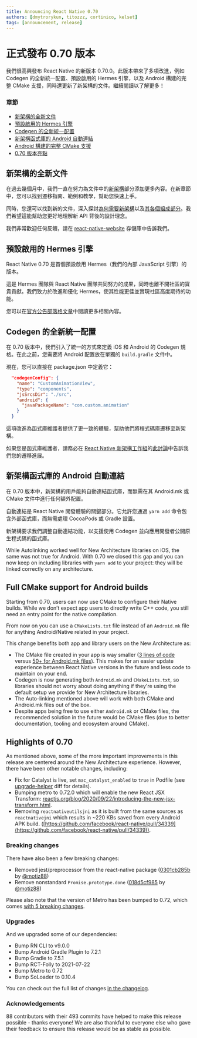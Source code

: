 ```yaml
---
title: Announcing React Native 0.70
authors: [dmytrorykun, titozzz, cortinico, kelset]
tags: [announcement, release]
---
```


# 正式發布 0.70 版本

我們很高興發布 React Native 的新版本 0.70.0。此版本帶來了多項改進，例如 Codegen 的全新統一配置、預設啟用的 Hermes 引擎，以及 Android 構建的完整 CMake 支援，同時還更新了新架構的文件。繼續閱讀以了解更多！

### 章節

- [新架構的全新文件](/blog/2022/09/05/version-070#new-architectures-new-documentation)
- [預設啟用的 Hermes 引擎](/blog/2022/09/05/version-070#hermes-as-default-engine)
- [Codegen 的全新統一配置](/blog/2022/09/05/version-070#a-new-unified-configuration-for-codegen)
- [新架構函式庫的 Android 自動連結](/blog/2022/09/05/version-070#android-auto-linking-for-new-architecture-libraries)
- [Android 構建的完整 CMake 支援](/blog/2022/09/05/version-070#full-cmake-support-for-android-builds)
- [0.70 版本亮點](/blog/2022/09/05/version-070#highlights-of-070)

<!--truncate-->

## 新架構的全新文件

在過去幾個月中，我們一直在努力為文件中的[新架構](/architecture/landing-page)部分添加更多內容。在新章節中，您可以找到遷移指南、範例和教學，幫助您快速上手。

同時，您還可以找到新的文件，深入探討[為何需要新架構](https://reactnative.dev/docs/next/the-new-architecture/why)以及[其各個組成部分](https://reactnative.dev/docs/next/the-new-architecture/pillars)。我們希望這能幫助您更好地理解新 API 背後的設計理念。

我們非常歡迎任何反饋，請在 [react-native-website](https://github.com/facebook/react-native-website) 存儲庫中告訴我們。

## 預設啟用的 Hermes 引擎

React Native 0.70 是首個預設啟用 Hermes（我們的內部 JavaScript 引擎）的版本。

這是 Hermes 團隊與 React Native 團隊共同努力的成果，同時也離不開社區的寶貴貢獻。我們致力於改進和優化 Hermes，使其性能更佳並實現社區高度期待的功能。

您可以在[官方公告部落格文章](https://reactnative.dev/blog/2022/07/08/hermes-as-the-default)中閱讀更多相關內容。

## Codegen 的全新統一配置

在 0.70 版本中，我們引入了統一的方式來定義 iOS 和 Android 的 Codegen 規格。在此之前，您需要將 Android 配置放在單獨的 `build.gradle` 文件中。

現在，您可以直接在 package.json 中定義它：

```json
  "codegenConfig": {
    "name": "CustomAnimationView",
    "type": "components",
    "jsSrcsDir": "./src",
    "android": {
      "javaPackageName": "com.custom.animation"
    }
  }
```

這項改進為函式庫維護者提供了更一致的體驗，幫助他們將程式碼庫遷移至新架構。

如果您是函式庫維護者，請務必在 [React Native 新架構工作組](https://github.com/reactwg/react-native-new-architecture)的[此討論](https://github.com/reactwg/react-native-new-architecture/discussions/6)中告訴我們您的遷移進展。

## 新架構函式庫的 Android 自動連結

在 0.70 版本中，新架構的用戶能夠自動連結函式庫，而無需在其 Android.mk 或 CMake 文件中進行任何額外配置。

自動連結是 React Native 開發體驗的關鍵部分。它允許您通過 `yarn add` 命令包含外部函式庫，而無需處理 CocoaPods 或 Gradle 設置。

新架構要求我們調整自動連結功能，以支援使用 Codegen 並向應用開發者公開原生程式碼的函式庫。

While Autolinking worked well for New Architecture libraries on iOS, the same was not true for Android. With 0.70 we closed this gap and you can now keep on including libraries with `yarn add` to your project: they will be linked correctly on any architecture.

## Full CMake support for Android builds

Starting from 0.70, users can now use CMake to configure their Native builds. While we don’t expect app users to directly write C++ code, you still need an entry point for the native compilation.

From now on you can use a `CMakeLists.txt` file instead of an `Android.mk` file for anything Android/Native related in your project.

This change benefits both app and library users on the New Architecture as:

- The CMake file created in your app is way smaller ([3 lines of code](https://github.com/facebook/react-native/blob/9923ac1b524ae959abdf50a28a3094198015f77e/packages/rn-tester/android/app/src/main/jni/CMakeLists.txt#L6-L11) versus [50+ for Android.mk files](https://github.com/facebook/react-native/blob/main/template/android/app/src/main/jni/Android.mk?rgh-link-date=2022-07-20T18%3A29%3A07Z)). This makes for an easier update experience between React Native versions in the future and less code to maintain on your end.
- Codegen is now generating both `Android.mk` and `CMakeLists.txt`, so libraries should not worry about doing anything if they're using the default setup we provide for New Architecture libraries.
- The Auto-linking mentioned above will work with both CMake and Android.mk files out of the box.
- Despite apps being free to use either `Android.mk` or CMake files, the recommended solution in the future would be CMake files (due to better documentation, tooling and ecosystem around CMake).

## Highlights of 0.70

As mentioned above, some of the more important improvements in this release are centered around the New Architecture experience. However, there have been other notable changes, including:

- Fix for Catalyst is live, set `mac_catalyst_enabled` to `true` in Podfile (see [upgrade-helper](https://react-native-community.github.io/upgrade-helper/?from=0.69.1&to=0.70.0-rc.0) diff for details).
- Bumping metro to 0.72.0 which will enable the new React JSX Transform: [reactjs.org/blog/2020/09/22/introducing-the-new-jsx-transform.html](https://reactjs.org/blog/2020/09/22/introducing-the-new-jsx-transform.html).
- Removing `reactnativeutilsjni` as it is built from the same sources as `reactnativejni` which results in ~220 KBs saved from every Android APK build. ([https://github.com/facebook/react-native/pull/34339](https://github.com/facebook/react-native/pull/34339)).

### Breaking changes

There have also been a few breaking changes:

- Removed jest/preprocessor from the react-native package ([0301cb285b](https://github.com/facebook/react-native/commit/0301cb285b2e85b48a397fe58d565196654d9754) by [@motiz88](https://github.com/motiz88))
- Remove nonstandard `Promise.prototype.done` ([018d5cf985](https://github.com/facebook/react-native/commit/018d5cf985497273dd700b56168cf1cf64f498d5) by [@motiz88](https://github.com/motiz88))

Please also note that the version of Metro has been bumped to 0.72, which comes [with 5 breaking changes](https://github.com/facebook/metro/releases/tag/v0.72.0).

### Upgrades

And we upgraded some of our dependencies:

- Bump RN CLI to v9.0.0
- Bump Android Gradle Plugin to 7.2.1
- Bump Gradle to 7.5.1
- Bump RCT-Folly to 2021-07-22
- Bump Metro to 0.72
- Bump SoLoader to 0.10.4

You can check out the full list of changes [in the changelog](https://github.com/facebook/react-native/blob/main/CHANGELOG.md).

### Acknowledgements

88 contributors with their 493 commits have helped to make this release possible - thanks everyone! We are also thankful to everyone else who gave their feedback to ensure this release would be as stable as possible.